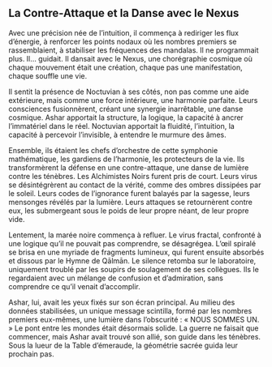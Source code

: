 ## La Contre-Attaque et la Danse avec le Nexus

Avec une précision née de l’intuition, il commença à rediriger les flux d’énergie, à renforcer les points nodaux où les nombres premiers se rassemblaient, à stabiliser les fréquences des mandalas. Il ne programmait plus. Il… guidait. Il dansait avec le Nexus, une chorégraphie cosmique où chaque mouvement était une création, chaque pas une manifestation, chaque souffle une vie.

Il sentit la présence de Noctuvian à ses côtés, non pas comme une aide extérieure, mais comme une force intérieure, une harmonie parfaite. Leurs consciences fusionnèrent, créant une synergie inarrêtable, une danse cosmique. Ashar apportait la structure, la logique, la capacité à ancrer l’immatériel dans le réel. Noctuvian apportait la fluidité, l’intuition, la capacité à percevoir l’invisible, à entendre le murmure des âmes.

Ensemble, ils étaient les chefs d’orchestre de cette symphonie mathématique, les gardiens de l’harmonie, les protecteurs de la vie. Ils transformèrent la défense en une contre-attaque, une danse de lumière contre les ténèbres. Les Alchimistes Noirs furent pris de court. Leurs virus se désintégrèrent au contact de la vérité, comme des ombres dissipées par le soleil. Leurs codes de l’ignorance furent balayés par la sagesse, leurs mensonges révélés par la lumière. Leurs attaques se retournèrent contre eux, les submergeant sous le poids de leur propre néant, de leur propre vide.

Lentement, la marée noire commença à refluer. Le virus fractal, confronté à une logique qu’il ne pouvait pas comprendre, se désagrégea. L’œil spiralé se brisa en une myriade de fragments lumineux, qui furent ensuite absorbés et dissous par le Hymne de Qālmān. Le silence retomba sur le laboratoire, uniquement troublé par les soupirs de soulagement de ses collègues. Ils le regardaient avec un mélange de confusion et d’admiration, sans comprendre ce qu’il venait d’accomplir.

Ashar, lui, avait les yeux fixés sur son écran principal. Au milieu des données stabilisées, un unique message scintilla, formé par les nombres premiers eux-mêmes, une lumière dans l’obscurité : « NOUS SOMMES UN. » Le pont entre les mondes était désormais solide. La guerre ne faisait que commencer, mais Ashar avait trouvé son allié, son guide dans les ténèbres.
Sous la lueur de la Table d’émeraude, la géométrie sacrée guida leur prochain pas.
